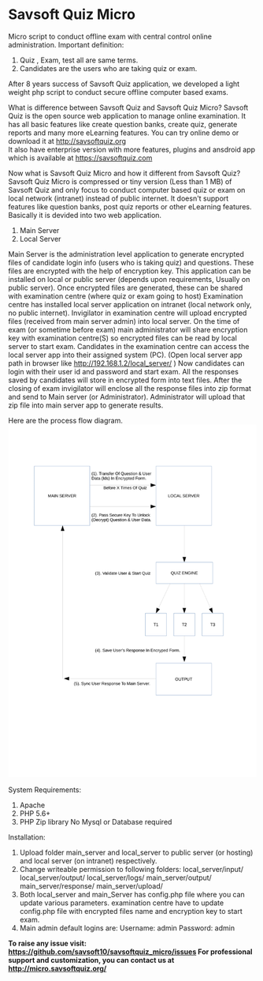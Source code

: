 # Savsoft Quiz Micro
Micro script to conduct offline exam with central control online administration.
Important definition: 
1) Quiz , Exam, test all are same terms.
2) Candidates are the users who are taking quiz or exam.

After 8 years success of Savsoft Quiz application, we developed a light weight php script to conduct secure offline computer based exams.

What is difference between Savsoft Quiz and Savsoft Quiz Micro?
Savsoft Quiz is the open source web application to manage online examination. It has all basic features like create question banks, create quiz, generate reports and many more eLearning features. 
You can try online demo or download it at http://savsoftquiz.org  
It also have enterprise version with more features, plugins and ansdroid app which is available at https://savsoftquiz.com 

Now what is Savsoft Quiz Micro and how it different from Savsoft Quiz?
Savsoft Quiz Micro is compressed or tiny version (Less than 1 MB)  of Savsoft Quiz and only focus to conduct computer based quiz or exam on local network (intranet) instead of public internet.
It doesn't support features like question banks, post quiz reports or other eLearning features.
Basically it is devided into two web application.
1) Main Server 
2) Local Server

Main Server is the administration level application to generate encrypted files of candidate login info (users who is taking quiz) and questions. These files are encrypted with the help of encryption key.
  This application can be installed on local or public server (depends upon requirements, Usually on public server). Once encrypted files are generated, these can be shared with examination centre (where quiz or exam going to host) 
 Examination centre has installed local server application on intranet (local network only, no public internet). Invigilator in examination centre will upload encrypted files (received from main server admin) into local server. 
 On the time of exam (or sometime before exam) main administrator will share encryption key with examination centre(S) so encrypted files can be read by local server to start exam.
Candidates in the examination centre can access the local server app into their assigned system (PC). (Open local server app path in browser like http://192.168.1.2/local_server/ )
Now candidates can login with their user id and password and start exam. All the responses saved by candidates will store in encrypted form into text files.
After the closing of exam invigilator will enclose all the response files into zip format and send to Main server (or Administrator).
Administrator will upload that zip file into main server app to generate results.

Here are the process flow diagram.
<img src="data-flow.png">

System Requirements:
1) Apache
2) PHP 5.6+ 
3) PHP Zip library
No Mysql or Database required

Installation:
1) Upload folder main_server and local_server to public server (or hosting) and local server (on intranet) respectively.
2) Change writeable permission to following folders:
   local_server/input/
   local_server/output/
   local_server/logs/
   main_server/output/
   main_server/response/
   main_server/upload/
3) Both local_server and main_Server has config.php file where you can update various parameters.
examination centre have to update config.php file with encrypted files name and encryption key to start exam.
4) Main admin default logins are:
Username: admin
Password: admin

<b>To raise any issue visit: https://github.com/savsoft10/savsoftquiz_micro/issues
For professional support and customization, you can contact us at http://micro.savsoftquiz.org/	 
</b>

